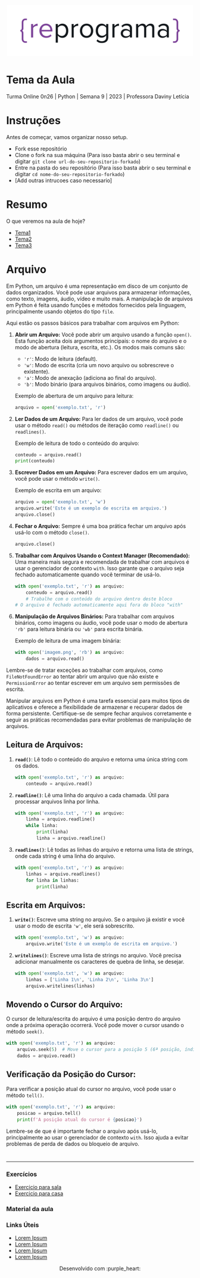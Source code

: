 <h1 align="center">
  <img src="assets/reprograma-fundos-claros.png" alt="logo reprograma" width="500">
</h1>

# Tema da Aula

Turma Online 0n26 | Python | Semana 9 | 2023 | Professora Daviny Letícia

# Instruções
Antes de começar, vamos organizar nosso setup.
* Fork esse repositório 
* Clone o fork na sua máquina (Para isso basta abrir o seu terminal e digitar `git clone url-do-seu-repositorio-forkado`)
* Entre na pasta do seu repositório (Para isso basta abrir o seu terminal e digitar `cd nome-do-seu-repositorio-forkado`)
* [Add outras intrucoes caso necessario]

# Resumo
O que veremos na aula de hoje?
* [Tema1](#tema1)
* [Tema2](#tema2)
* [Tema3](#tema3)

# Arquivo 

Em Python, um arquivo é uma representação em disco de um conjunto de dados organizados. Você pode usar arquivos para armazenar informações, como texto, imagens, áudio, vídeo e muito mais. A manipulação de arquivos em Python é feita usando funções e métodos fornecidos pela linguagem, principalmente usando objetos do tipo `file`.

Aqui estão os passos básicos para trabalhar com arquivos em Python:

1. **Abrir um Arquivo:**
   Você pode abrir um arquivo usando a função `open()`. Esta função aceita dois argumentos principais: o nome do arquivo e o modo de abertura (leitura, escrita, etc.). Os modos mais comuns são:
   - `'r'`: Modo de leitura (default).
   - `'w'`: Modo de escrita (cria um novo arquivo ou sobrescreve o existente).
   - `'a'`: Modo de anexação (adiciona ao final do arquivo).
   - `'b'`: Modo binário (para arquivos binários, como imagens ou áudio).
   
   Exemplo de abertura de um arquivo para leitura:
   ```python
   arquivo = open('exemplo.txt', 'r')
   ```

2. **Ler Dados de um Arquivo:**
   Para ler dados de um arquivo, você pode usar o método `read()` ou métodos de iteração como `readline()` ou `readlines()`.

   Exemplo de leitura de todo o conteúdo do arquivo:
   ```python
   conteudo = arquivo.read()
   print(conteudo)
   ```

3. **Escrever Dados em um Arquivo:**
   Para escrever dados em um arquivo, você pode usar o método `write()`.

   Exemplo de escrita em um arquivo:
   ```python
   arquivo = open('exemplo.txt', 'w')
   arquivo.write('Este é um exemplo de escrita em arquivo.')
   arquivo.close()
   ```

4. **Fechar o Arquivo:**
   Sempre é uma boa prática fechar um arquivo após usá-lo com o método `close()`.

   ```python
   arquivo.close()
   ```

5. **Trabalhar com Arquivos Usando o Context Manager (Recomendado):**
   Uma maneira mais segura e recomendada de trabalhar com arquivos é usar o gerenciador de contexto `with`. Isso garante que o arquivo seja fechado automaticamente quando você terminar de usá-lo.

   ```python
   with open('exemplo.txt', 'r') as arquivo:
       conteudo = arquivo.read()
       # Trabalhe com o conteúdo do arquivo dentro deste bloco
   # O arquivo é fechado automaticamente aqui fora do bloco "with"
   ```

6. **Manipulação de Arquivos Binários:**
   Para trabalhar com arquivos binários, como imagens ou áudio, você pode usar o modo de abertura `'rb'` para leitura binária ou `'wb'` para escrita binária.

   Exemplo de leitura de uma imagem binária:
   ```python
   with open('imagem.png', 'rb') as arquivo:
       dados = arquivo.read()
   ```

Lembre-se de tratar exceções ao trabalhar com arquivos, como `FileNotFoundError` ao tentar abrir um arquivo que não existe e `PermissionError` ao tentar escrever em um arquivo sem permissões de escrita.

Manipular arquivos em Python é uma tarefa essencial para muitos tipos de aplicativos e oferece a flexibilidade de armazenar e recuperar dados de forma persistente. Certifique-se de sempre fechar arquivos corretamente e seguir as práticas recomendadas para evitar problemas de manipulação de arquivos.


## Leitura de Arquivos:

1. **`read()`**: Lê todo o conteúdo do arquivo e retorna uma única string com os dados.

   ```python
   with open('exemplo.txt', 'r') as arquivo:
       conteudo = arquivo.read()
   ```

2. **`readline()`**: Lê uma linha do arquivo a cada chamada. Útil para processar arquivos linha por linha.

   ```python
   with open('exemplo.txt', 'r') as arquivo:
       linha = arquivo.readline()
       while linha:
           print(linha)
           linha = arquivo.readline()
   ```

3. **`readlines()`**: Lê todas as linhas do arquivo e retorna uma lista de strings, onde cada string é uma linha do arquivo.

   ```python
   with open('exemplo.txt', 'r') as arquivo:
       linhas = arquivo.readlines()
       for linha in linhas:
           print(linha)
   ```

## Escrita em Arquivos:

1. **`write()`**: Escreve uma string no arquivo. Se o arquivo já existir e você usar o modo de escrita `'w'`, ele será sobrescrito.

   ```python
   with open('exemplo.txt', 'w') as arquivo:
       arquivo.write('Este é um exemplo de escrita em arquivo.')
   ```

2. **`writelines()`**: Escreve uma lista de strings no arquivo. Você precisa adicionar manualmente os caracteres de quebra de linha, se desejar.

   ```python
   with open('exemplo.txt', 'w') as arquivo:
       linhas = ['Linha 1\n', 'Linha 2\n', 'Linha 3\n']
       arquivo.writelines(linhas)
   ```

## Movendo o Cursor do Arquivo:

O cursor de leitura/escrita do arquivo é uma posição dentro do arquivo onde a próxima operação ocorrerá. Você pode mover o cursor usando o método `seek()`.

```python
with open('exemplo.txt', 'r') as arquivo:
    arquivo.seek(5)  # Move o cursor para a posição 5 (6ª posição, índice base 0)
    dados = arquivo.read()
```

## Verificação da Posição do Cursor:

Para verificar a posição atual do cursor no arquivo, você pode usar o método `tell()`.

```python
with open('exemplo.txt', 'r') as arquivo:
    posicao = arquivo.tell()
    print(f'A posição atual do cursor é {posicao}')
```

Lembre-se de que é importante fechar o arquivo após usá-lo, principalmente ao usar o gerenciador de contexto `with`. Isso ajuda a evitar problemas de perda de dados ou bloqueio de arquivo.

 

#
***
### Exercícios 
* [Exercicio para sala](https://github.com/mflilian/repo-example/tree/main/exercicios/para-sala)
* [Exercicio para casa](https://github.com/mflilian/repo-example/tree/main/exercicios/para-casa)

### Material da aula 

### Links Úteis
- [Lorem Ipsum](https://www.lipsum.com/feed/html)
- [Lorem Ipsum](https://www.lipsum.com/feed/html)
- [Lorem Ipsum](https://www.lipsum.com/feed/html)
- [Lorem Ipsum](https://www.lipsum.com/feed/html)


<p align="center">
Desenvolvido com :purple_heart:  
</p>

